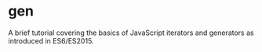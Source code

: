 # gen

A brief tutorial covering the basics of JavaScript iterators and generators as introduced in ES6/ES2015.
